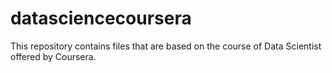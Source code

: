 datasciencecoursera
===================

This repository contains files that are based on the course of Data Scientist offered by Coursera.

